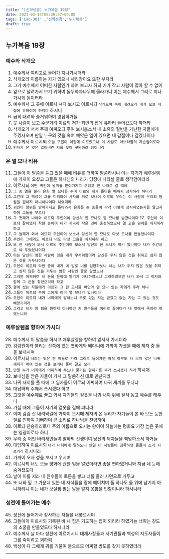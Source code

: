 ```yaml
---
title: "[신약성경] 누가복음 19장"
date: 2021-03-14T08:39:37+09:00
tags: ['Lab-301' ,'신약성경','누가복음']
draft: true
---
```

## 누가복음 19장
### 예수와 삭개오
1. 예수께서 여리고로 들어가 지나가시더라
2. 삭개오라 이름하는 자가 있으니 세리장이요 또한 부자라
3. 그가 예수께서 어떠한 사람인가 하여 보고자 하되 키가 작고 사람이 많아 할 수 없어
4. 앞으로 달려가서 보기 위하여 돌무화과나무에 올라가니 이는 예수께서 그리로 지나가시게 됨이러라
5. 예수께서 그 곳에 이르사 쳐다 보시고 이르시되 `삭개오야 속히 내려오라 내가 오늘 네 집에 유하여야 하겠다` 하시니
6. 급히 내려와 즐거워하며 영접하거늘
7. 뭇 사람이 보고 수군거려 이르되 저가 죄인의 집에 유하러 들어갔도다 하더라   
8. 삭개오가 서서 주께 여짜오되 주여 보시옵소서 내 소유의 절반을 가난한 자들에게 주겠사오며 만일 누구의 것을 속여 빼앗은 일이 있으면 네 갑절이나 갚겠나이다
9. 예수께서 이르시되 `오늘 구원이 이집에 이르렀으니 이 사람도 아브라함의 자손임이로다`
10. `인자가 온 것은 잃어버린 자를 찾아 구원하려 함이니라`
### 은 열 므나 비유
11. 그들이 이 말씀을 듣고 있을 때에 비유를 더하여 말씀하시니 이는 자기가 예루살렘에 가까이 오셨고 그들은 하나님의 나라가 당장에 나타날 줄로 생각함이더라
12. 이르시되 `어떤 귀인이 왕위를 받아가지고 오려고 먼 나라로 갈 때에`
13. `그 종 열을 불러 은화 열 므나를 주며 이르되 내가 돌아올 때까지 장사하라 하니라`
14. `그런데 그 백성이 그를 미워하여 사자를 뒤로 보내어 이르되 우리는 이 사람이 우리의 왕 됨을 원하지 아니하나이다 하였더라`
15. `귀인이 왕위를 받아가지고 돌아와서 은화를 준 종들이 각각 어떻게 장사하였는지를 알고자 하여 그들을 부르니`
16. `그 첫째가 나아와 이르되 주인이여 당신의 한 므나로 열 므나를 남겼나이다`
17.` 주인이 이르되 잘하였다 착한 종이여 네가 지극히 작은 것에 충성하였으니 열 고을 권세를 차지하라 하고`
18. `그 둘째가 와서 이르되 주인이여 보소서 당신의 한 므나로 다섯 므나를 만들었나이다`
19. `주인이 그에게도 이르되 너도 다섯 고을을 차지하라 하고`
20. `또 한 사람이 와서 이르되 주인이여 보소서 당신의 한 므나가 여기 있나이다 내가 수건으로 싸 두었었나이다`
21. `이는 당신이 엄한 사람이 것을 내가 무서워함이라 당신은 두지 않은 것을 취하고 심지 않은 것을 거두나이다`
22. `주인이 이르되 악한 종아 내가 네 말로 너를 심판하노니 너는 내가 두지 않은 것을 취하고 심지 않은 것을 거두는 엄한 사람인 줄로 알았느냐`
23. `그러면 어찌하여 내 돈을 은행에 맡기지 아니하였느냐 그리하였으면 내가 와서 그 이자와 함께 그 돈을 찾았으리라 하고`
24. `곁에 섰는 자들에게 이르되 그 한 므나를 빼앗아 열 므나 있는 자에게 주라 하니`
25. `그들이 이르되 주여 그에게 이미 열 므나가 있나이다`
26. `주인이 이르되 내가 너희에게 말하노니 무릇 있는 자는 받겠고 없는 자는 그 있는 것도 빼앗기리라`
27. `그리고 내가 왕 됨을 원하지 아니하던 저 원수들을 이리로 끌어다가 내 앞에서 죽이라 하였느니라`
### 예루살렘을 향하여 가시다
28. 예수께서 이 말씀을 하시고 예루살렘을 향하여 앞서서 가시더라
29. 감람원이라 불리는 산쪽에 있는 벳바게와 베다니에 가까이 가셨을 때에 제자 중 둘을 보내시며
30. 이르시되 `너희는 맞은 편 마을로 가라 그리로 들어가면 아직 아무도 타 보지 않은 나귀 새끼가 매여 있는 것을 보리니 풀어 끌고 오라`
31. `만일 누가 너희에게 어찌하여 푸느냐 묻거든 말하기를 주가 쓰시겠다 하라` 하시매
32. 보내심을 받은 자들이 가서 그 말씀하신 대로 만난지라
33. 나귀 새끼를 풀 때에 그 임자들이 이르되 어찌하여 나귀 새끼를 푸니냐
34. 대답하되 주께서 쓰시겠다 하고
35. 그것을 예수께로 끌고 와서 자기들의 겉옷을 나귀 새끼 위에 걸쳐 놓고 예수를 태우니
36. 가실 때에 그들이 자기의 겉옷을 길에 펴더라
37. 이미 감람 산 내리막길에 가까이 오시매 제자의 온 무리가 자기들이 본 바 모든 능한 일로 인하여 기뻐하며 큰 소리로 하나님을 찬양하여
38. 이르되 찬송하리로다 주의 이름으로 오시는 왕이여 하늘에는 평화요 가장 높은 곳에는 영광이로다 하니
39. 무리 중 어떤 바리새인들이 말하되 선생이여 당신의 제자들을 책망하소서 하거늘
40. 대답하여 이르시되 `내가 너희에게 말하노니 만일 이 사람들이 침묵하면 돌들이 소리 지르리라` 하시니라
41. 가까이 오사 성을 보시고 우시며
42. 이르시되 너도 오늘 평화에 관한 일을 알았더라면 좋을 뻔하였거니와 지금 네 눈에 숨겨졌도다
43. 날이 이를 지라 네 원수들이 토둔을 쌓고 너를 둘러 사면으로 가두고
44. 또 너와 밑 그 가운데 있는 네 자식들을 땅에 메어치며 돌 하나도 돌 위에 남기지 아니하리니 이는 네가 보살핌 받는 날을 알지 못함을 인함이니라 하시니라
### 성전에 들어가는 예수
45. 성전에 들어가사 장사하는 자들을 내쫓으시며
46. 그들에게 이르시되 기록된 바 내 집은 기도하는 집이 되리라 하였거늘 너희는 강도의 소굴을 만들었도다 하시니라
47. 예수께서 날 마다 성전에 아르치시니 대제사장들과 서기관들과 백성의 지도자들이 그를 죽이려고 꾀하되
48. 백성이 다 그에게 귀를 기울여 들으르모 어찌할 방도를 찾지 못하였더라
***

